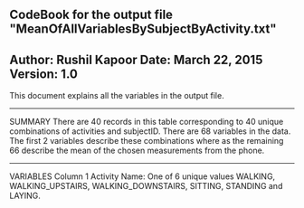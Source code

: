 CodeBook for the output file "MeanOfAllVariablesBySubjectByActivity.txt"
------------------------------------------------------------------------------------------------
Author: Rushil Kapoor
Date: March 22, 2015
Version: 1.0
------------------------------------------------------------------------------------------------
This document explains all the variables in the output file.

------------------------------------------------------------------------------------------------
SUMMARY
There are 40 records in this table corresponding to 40 unique combinations of activities and subjectID.
There are 68 variables in the data. The first 2 variables describe these combinations where as the remaining 66 describe the mean of the chosen measurements from the phone.

------------------------------------------------------------------------------------------------
VARIABLES
Column 1
Activity Name: One of 6 unique values WALKING, WALKING_UPSTAIRS, WALKING_DOWNSTAIRS, SITTING, STANDING and LAYING.